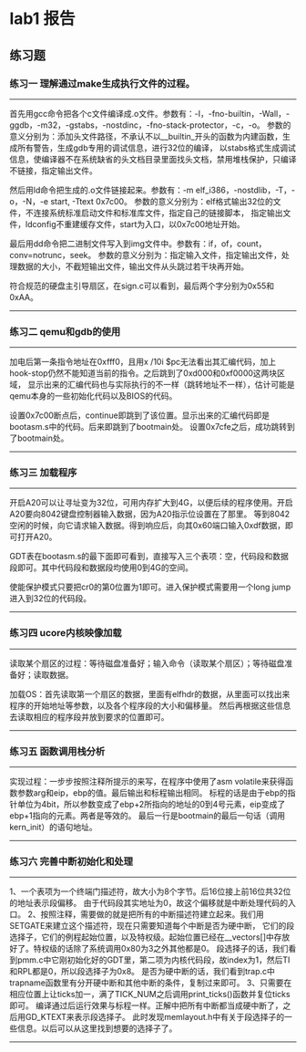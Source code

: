 # lab1 报告

## 练习题
### 练习一 理解通过make生成执行文件的过程。
---

首先用gcc命令把各个c文件编译成.o文件。参数有：-I，-fno-builtin，-Wall，-ggdb，-m32，-gstabs，-nostdinc，-fno-stack-protector，-c，-o。
参数的意义分别为：添加头文件路径，不承认不以__builtin_开头的函数为内建函数，生成所有警告，生成gdb专用的调试信息，进行32位的编译，
以stabs格式生成调试信息，使编译器不在系统缺省的头文档目录里面找头文档，禁用堆栈保护，只编译不链接，指定输出文件。

然后用ld命令把生成的.o文件链接起来。参数有：-m elf_i386，-nostdlib，-T，-o，-N，-e start, -Ttext 0x7c00。
参数的意义分别为：elf格式输出32位的文件，不连接系统标准启动文件和标准库文件，指定自己的链接脚本，
指定输出文件，ldconfig不重建缓存文件，start为入口，以0x7c00地址开始。

最后用dd命令把二进制文件写入到img文件中。参数有：if，of，count，conv=notrunc，seek。
参数的意义分别为：指定输入文件，指定输出文件，处理数据的大小，不截短输出文件，输出文件从头跳过若干块再开始。

符合规范的硬盘主引导扇区，在sign.c可以看到，最后两个字分别为0x55和0xAA。

---

### 练习二 qemu和gdb的使用
---

加电后第一条指令地址在0xfff0，且用x /10i $pc无法看出其汇编代码，加上hook-stop仍然不能知道当前的指令。之后跳到了0xd000和0xf0000这两块区域，
显示出来的汇编代码也与实际执行的不一样（跳转地址不一样），估计可能是qemu本身的一些初始化代码以及BIOS的代码。

设置0x7c00断点后，continue即跳到了该位置。显示出来的汇编代码即是bootasm.s中的代码。后来即跳到了bootmain处。
设置0x7cfe之后，成功跳转到了bootmain处。

---

### 练习三 加载程序
---

开启A20可以让寻址变为32位，可用内存扩大到4G，以便后续的程序使用。开启A20要向8042键盘控制器输入数据，因为A20指示位设置在了那里。
等到8042空闲的时候，向它请求输入数据。得到响应后，向其0x60端口输入0xdf数据，即可打开A20。

GDT表在bootasm.s的最下面即可看到，直接写入三个表项：空，代码段和数据段即可。其中代码段和数据段均使用0到4G的空间。

使能保护模式只要把cr0的第0位置为1即可。进入保护模式需要用一个long jump进入到32位的代码段。

---

### 练习四 ucore内核映像加载
---

读取某个扇区的过程：等待磁盘准备好；输入命令（读取某个扇区）；等待磁盘准备好；读取数据。

加载OS：首先读取第一个扇区的数据，里面有elfhdr的数据，从里面可以找出来程序的开始地址等参数，以及各个程序段的大小和偏移量。
然后再根据这些信息去读取相应的程序段并放到要求的位置即可。

---
### 练习五 函数调用栈分析
---

实现过程：一步步按照注释所提示的来写，在程序中使用了asm volatile来获得函数参数arg和eip，ebp的值。最后输出和标程输出相同。
标程的话是由于ebp的指针单位为4bit，所以参数变成了ebp+2所指向的地址的0到4号元素，eip变成了ebp+1指向的元素。两者是等效的。
最后一行是bootmain的最后一句话（调用kern_init）的语句地址。

---


### 练习六 完善中断初始化和处理
---

1、一个表项为一个终端门描述符，故大小为8个字节。后16位接上前16位共32位的地址表示段偏移。
由于代码段其实地址为0，故这个偏移就是中断处理代码的入口。
2、按照注释，需要做的就是把所有的中断描述符建立起来。我们用SETGATE来建立这个描述符，现在只需要知道每个中断是否为硬中断，
它们的段选择子，它们的例程起始位置，以及特权级。起始位置已经在__vectors[]中存放好了。特权级的话除了系统调用0x80为3之外其他都是0。
段选择子的话，我们看到pmm.c中它刚初始化好的GDT里，第二项为内核代码段，故index为1，然后TI和RPL都是0，所以段选择子为0x8。
是否为硬中断的话，我们看到trap.c中trapname函数里有分开硬中断和其他中断的条件，复制过来即可。
3、只需要在相应位置上让ticks加一，满了TICK_NUM之后调用print_ticks()函数并复位ticks即可。
编译通过后运行效果与标程一样。正解中把所有中断都当成硬中断了，之后用GD_KTEXT来表示段选择子。
此时发现memlayout.h中有关于段选择子的一些信息。以后可以从这里找到想要的选择子了。

---
